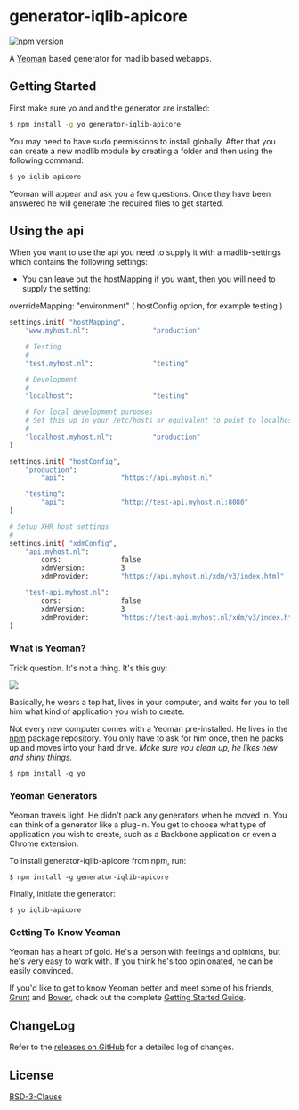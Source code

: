 # generator-iqlib-apicore

[![npm version](https://badge.fury.io/js/generator-iqlib-apicore.svg)](http://badge.fury.io/js/generator-iqlib-apicore)

A [Yeoman](http://yeoman.io) based generator for madlib based webapps.


## Getting Started
First make sure yo and and the generator are installed:
```bash
$ npm install -g yo generator-iqlib-apicore
```

You may need to have sudo permissions to install globally.
After that you can create a new madlib module by creating a folder and then using the following command:
```bash
$ yo iqlib-apicore
```

Yeoman will appear and ask you a few questions. Once they have been answered he will generate the required files to get started.

## Using the api
When you want to use the api you need to supply it with a madlib-settings which contains the following settings:

* You can leave out the hostMapping if you want, then you will need to supply the setting:

overrideMapping: "environment"   ( hostConfig option, for example testing )

```bash
settings.init( "hostMapping",
    "www.myhost.nl":                "production"

    # Testing
    #
    "test.myhost.nl":               "testing"

    # Development
    #
    "localhost":                    "testing"

    # For local development purposes
    # Set this up in your /etc/hosts or equivalent to point to localhost
    #
    "localhost.myhost.nl":          "production"
)

settings.init( "hostConfig",
    "production":
        "api":              "https://api.myhost.nl"

    "testing":
        "api":              "http://test-api.myhost.nl:8080"
)

# Setup XHR host settings
#
settings.init( "xdmConfig",
    "api.myhost.nl":
        cors:               false
        xdmVersion:         3
        xdmProvider:        "https://api.myhost.nl/xdm/v3/index.html"

    "test-api.myhost.nl":
        cors:               false
        xdmVersion:         3
        xdmProvider:        "https://test-api.myhost.nl/xdm/v3/index.html"
)
```


### What is Yeoman?

Trick question. It's not a thing. It's this guy:

![](http://i.imgur.com/JHaAlBJ.png)

Basically, he wears a top hat, lives in your computer, and waits for you to tell him what kind of application you wish to create.

Not every new computer comes with a Yeoman pre-installed. He lives in the [npm](https://npmjs.org) package repository. You only have to ask for him once, then he packs up and moves into your hard drive. *Make sure you clean up, he likes new and shiny things.*

```
$ npm install -g yo
```

### Yeoman Generators

Yeoman travels light. He didn't pack any generators when he moved in. You can think of a generator like a plug-in. You get to choose what type of application you wish to create, such as a Backbone application or even a Chrome extension.

To install generator-iqlib-apicore from npm, run:

```
$ npm install -g generator-iqlib-apicore
```

Finally, initiate the generator:

```
$ yo iqlib-apicore
```

### Getting To Know Yeoman

Yeoman has a heart of gold. He's a person with feelings and opinions, but he's very easy to work with. If you think he's too opinionated, he can be easily convinced.

If you'd like to get to know Yeoman better and meet some of his friends, [Grunt](http://gruntjs.com) and [Bower](http://bower.io), check out the complete [Getting Started Guide](https://github.com/yeoman/yeoman/wiki/Getting-Started).


## ChangeLog

Refer to the [releases on GitHub](https://github.com/marviq/madlib-iqlib-apicore/releases) for a detailed log of changes.


## License

[BSD-3-Clause](LICENSE)
